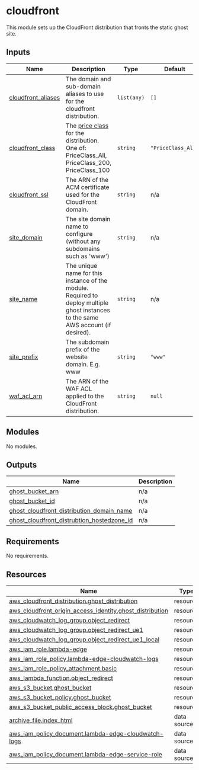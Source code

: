 <!-- BEGIN_TF_DOCS -->
# cloudfront

This module sets up the CloudFront distribution that fronts the static ghost site.

## Inputs

| Name | Description | Type | Default | Required |
|------|-------------|------|---------|:--------:|
| <a name="input_cloudfront_aliases"></a> [cloudfront\_aliases](#input\_cloudfront\_aliases) | The domain and sub-domain aliases to use for the cloudfront distribution. | `list(any)` | `[]` | no |
| <a name="input_cloudfront_class"></a> [cloudfront\_class](#input\_cloudfront\_class) | The [price class](https://aws.amazon.com/cloudfront/pricing/) for the distribution. One of: PriceClass\_All, PriceClass\_200, PriceClass\_100 | `string` | `"PriceClass_All"` | no |
| <a name="input_cloudfront_ssl"></a> [cloudfront\_ssl](#input\_cloudfront\_ssl) | The ARN of the ACM certificate used for the CloudFront domain. | `string` | n/a | yes |
| <a name="input_site_domain"></a> [site\_domain](#input\_site\_domain) | The site domain name to configure (without any subdomains such as 'www') | `string` | n/a | yes |
| <a name="input_site_name"></a> [site\_name](#input\_site\_name) | The unique name for this instance of the module. Required to deploy multiple ghost instances to the same AWS account (if desired). | `string` | n/a | yes |
| <a name="input_site_prefix"></a> [site\_prefix](#input\_site\_prefix) | The subdomain prefix of the website domain. E.g. www | `string` | `"www"` | no |
| <a name="input_waf_acl_arn"></a> [waf\_acl\_arn](#input\_waf\_acl\_arn) | The ARN of the WAF ACL applied to the CloudFront distribution. | `string` | `null` | no |
## Modules

No modules.
## Outputs

| Name | Description |
|------|-------------|
| <a name="output_ghost_bucket_arn"></a> [ghost\_bucket\_arn](#output\_ghost\_bucket\_arn) | n/a |
| <a name="output_ghost_bucket_id"></a> [ghost\_bucket\_id](#output\_ghost\_bucket\_id) | n/a |
| <a name="output_ghost_cloudfront_distribution_domain_name"></a> [ghost\_cloudfront\_distribution\_domain\_name](#output\_ghost\_cloudfront\_distribution\_domain\_name) | n/a |
| <a name="output_ghost_cloudfront_distrubtion_hostedzone_id"></a> [ghost\_cloudfront\_distrubtion\_hostedzone\_id](#output\_ghost\_cloudfront\_distrubtion\_hostedzone\_id) | n/a |
## Requirements

No requirements.
## Resources

| Name | Type |
|------|------|
| [aws_cloudfront_distribution.ghost_distribution](https://registry.terraform.io/providers/hashicorp/aws/latest/docs/resources/cloudfront_distribution) | resource |
| [aws_cloudfront_origin_access_identity.ghost_distribution](https://registry.terraform.io/providers/hashicorp/aws/latest/docs/resources/cloudfront_origin_access_identity) | resource |
| [aws_cloudwatch_log_group.object_redirect](https://registry.terraform.io/providers/hashicorp/aws/latest/docs/resources/cloudwatch_log_group) | resource |
| [aws_cloudwatch_log_group.object_redirect_ue1](https://registry.terraform.io/providers/hashicorp/aws/latest/docs/resources/cloudwatch_log_group) | resource |
| [aws_cloudwatch_log_group.object_redirect_ue1_local](https://registry.terraform.io/providers/hashicorp/aws/latest/docs/resources/cloudwatch_log_group) | resource |
| [aws_iam_role.lambda-edge](https://registry.terraform.io/providers/hashicorp/aws/latest/docs/resources/iam_role) | resource |
| [aws_iam_role_policy.lambda-edge-cloudwatch-logs](https://registry.terraform.io/providers/hashicorp/aws/latest/docs/resources/iam_role_policy) | resource |
| [aws_iam_role_policy_attachment.basic](https://registry.terraform.io/providers/hashicorp/aws/latest/docs/resources/iam_role_policy_attachment) | resource |
| [aws_lambda_function.object_redirect](https://registry.terraform.io/providers/hashicorp/aws/latest/docs/resources/lambda_function) | resource |
| [aws_s3_bucket.ghost_bucket](https://registry.terraform.io/providers/hashicorp/aws/latest/docs/resources/s3_bucket) | resource |
| [aws_s3_bucket_policy.ghost_bucket](https://registry.terraform.io/providers/hashicorp/aws/latest/docs/resources/s3_bucket_policy) | resource |
| [aws_s3_bucket_public_access_block.ghost_bucket](https://registry.terraform.io/providers/hashicorp/aws/latest/docs/resources/s3_bucket_public_access_block) | resource |
| [archive_file.index_html](https://registry.terraform.io/providers/hashicorp/archive/latest/docs/data-sources/file) | data source |
| [aws_iam_policy_document.lambda-edge-cloudwatch-logs](https://registry.terraform.io/providers/hashicorp/aws/latest/docs/data-sources/iam_policy_document) | data source |
| [aws_iam_policy_document.lambda-edge-service-role](https://registry.terraform.io/providers/hashicorp/aws/latest/docs/data-sources/iam_policy_document) | data source |
<!-- END_TF_DOCS -->
